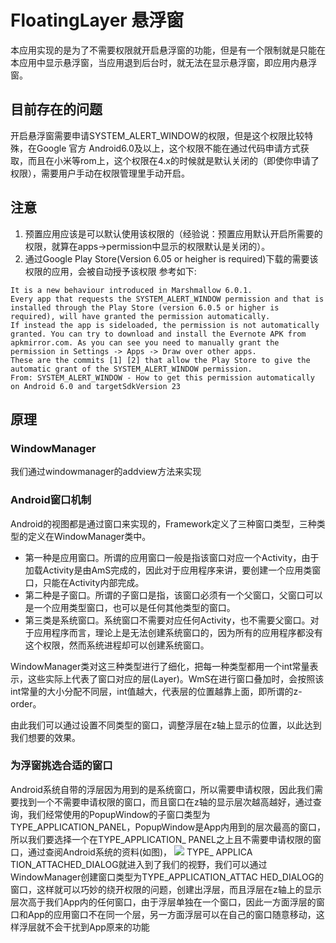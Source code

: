 # FloatingLayer 悬浮窗
本应用实现的是为了不需要权限就开启悬浮窗的功能，但是有一个限制就是只能在本应用中显示悬浮窗，当应用退到后台时，就无法在显示悬浮窗，即应用内悬浮窗。
## 目前存在的问题
开启悬浮窗需要申请SYSTEM_ALERT_WINDOW的权限，但是这个权限比较特殊，在Google 官方 Android6.0及以上，这个权限不能在通过代码申请方式获取，而且在小米等rom上，这个权限在4.x的时候就是默认关闭的（即使你申请了权限），需要用户手动在权限管理里手动开启。
## 注意
1. 预置应用应该是可以默认使用该权限的（经验说：预置应用默认开启所需要的权限，就算在apps->permission中显示的权限默认是关闭的）。
2. 通过Google Play Store(Version 6.05 or heigher is required)下载的需要该权限的应用，会被自动授予该权限
参考如下:
```
It is a new behaviour introduced in Marshmallow 6.0.1.
Every app that requests the SYSTEM_ALERT_WINDOW permission and that is installed through the Play Store (version 6.0.5 or higher is required), will have granted the permission automatically.
If instead the app is sideloaded, the permission is not automatically granted. You can try to download and install the Evernote APK from apkmirror.com. As you can see you need to manually grant the permission in Settings -> Apps -> Draw over other apps.
These are the commits [1] [2] that allow the Play Store to give the automatic grant of the SYSTEM_ALERT_WINDOW permission.
From: SYSTEM_ALERT_WINDOW - How to get this permission automatically on Android 6.0 and targetSdkVersion 23
```
## 原理
### WindowManager
我们通过windowmanager的addview方法来实现
### Android窗口机制
Android的视图都是通过窗口来实现的，Framework定义了三种窗口类型，三种类型的定义在WindowManager类中。
+ 第一种是应用窗口。所谓的应用窗口一般是指该窗口对应一个Activity，由于加载Activity是由AmS完成的，因此对于应用程序来讲，要创建一个应用类窗口，只能在Activity内部完成。
+ 第二种是子窗口。所谓的子窗口是指，该窗口必须有一个父窗口，父窗口可以是一个应用类型窗口，也可以是任何其他类型的窗口。
+ 第三类是系统窗口。系统窗口不需要对应任何Activity，也不需要父窗口。对于应用程序而言，理论上是无法创建系统窗口的，因为所有的应用程序都没有这个权限，然而系统进程却可以创建系统窗口。
	
WindowManager类对这三种类型进行了细化，把每一种类型都用一个int常量表示，这些实际上代表了窗口对应的层(Layer)。WmS在进行窗口叠加时，会按照该int常量的大小分配不同层，int值越大，代表层的位置越靠上面，即所谓的z-order。

由此我们可以通过设置不同类型的窗口，调整浮层在z轴上显示的位置，以此达到我们想要的效果。

### 为浮窗挑选合适的窗口
Android系统自带的浮层因为用到的是系统窗口，所以需要申请权限，因此我们需要找到一个不需要申请权限的窗口，而且窗口在z轴的显示层次越高越好，通过查询，我们经常使用的PopupWindow的子窗口类型为TYPE_APPLICATION_PANEL，PopupWindow是App内用到的层次最高的窗口，所以我们要选择一个在TYPE_APPLICATION_ PANEL之上且不需要申请权限的窗口，通过查阅Android系统的资料(如图)，
![](https://github.com/koudle/FloatingLayer/blob/master/wps7562.jpg)
TYPE_ APPLICA TION_ATTACHED_DIALOG就进入到了我们的视野，我们可以通过WindowManager创建窗口类型为TYPE_APPLICATION_ATTAC HED_DIALOG的窗口，这样就可以巧妙的绕开权限的问题，创建出浮层，而且浮层在z轴上的显示层次高于我们App内的任何窗口，由于浮层单独在一个窗口，因此一方面浮层的窗口和App的应用窗口不在同一个层，另一方面浮层可以在自己的窗口随意移动，这样浮层就不会干扰到App原来的功能
